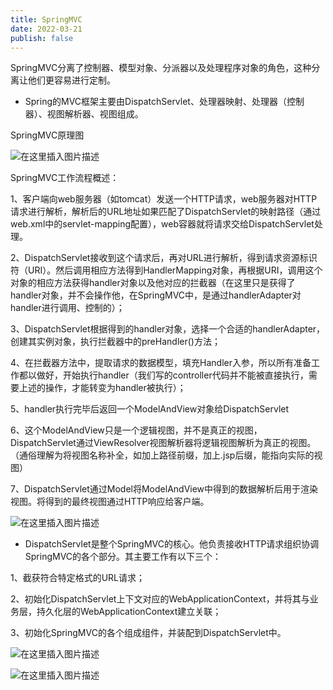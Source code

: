 ```yaml
---
title: SpringMVC
date: 2022-03-21
publish: false
---
```


SpringMVC分离了控制器、模型对象、分派器以及处理程序对象的角色，这种分离让他们更容易进行定制。

* Spring的MVC框架主要由DispatchServlet、处理器映射、处理器（控制器）、视图解析器、视图组成。

SpringMVC原理图

![在这里插入图片描述](https://img-blog.csdnimg.cn/95ad64658f4f4a0a91af5a1938364e01.png?x-oss-process=image/watermark,type_d3F5LXplbmhlaQ,shadow_50,text_Q1NETiBAbGVlZGNvZGVKb2huMDE=,size_14,color_FFFFFF,t_70,g_se,x_16)

SpringMVC工作流程概述：

1、客户端向web服务器（如tomcat）发送一个HTTP请求，web服务器对HTTP请求进行解析，解析后的URL地址如果匹配了DispatchServlet的映射路径（通过web.xml中的servlet-mapping配置），web容器就将请求交给DispatchServlet处理。

2、DispatchServlet接收到这个请求后，再对URL进行解析，得到请求资源标识符（URI）。然后调用相应方法得到HandlerMapping对象，再根据URI，调用这个对象的相应方法获得handler对象以及他对应的拦截器（在这里只是获得了handler对象，并不会操作他，在SpringMVC中，是通过handlerAdapter对handler进行调用、控制的）；

3、DispatchServlet根据得到的handler对象，选择一个合适的handlerAdapter，创建其实例对象，执行拦截器中的preHandler()方法；

4、在拦截器方法中，提取请求的数据模型，填充Handler入参，所以所有准备工作都以做好，开始执行handler（我们写的controller代码并不能被直接执行，需要上述的操作，才能转变为handler被执行）；

5、handler执行完毕后返回一个ModelAndView对象给DispatchServlet

6、这个ModelAndView只是一个逻辑视图，并不是真正的视图，DispatchServlet通过ViewResolver视图解析器将逻辑视图解析为真正的视图。（通俗理解为将视图名称补全，如加上路径前缀，加上.jsp后缀，能指向实际的视图）

7、DispatchServlet通过Model将ModelAndView中得到的数据解析后用于渲染视图。将得到的最终视图通过HTTP响应给客户端。

![在这里插入图片描述](https://img-blog.csdnimg.cn/4d920436bda84c96862777c3b5033258.png?x-oss-process=image/watermark,type_d3F5LXplbmhlaQ,shadow_50,text_Q1NETiBAbGVlZGNvZGVKb2huMDE=,size_17,color_FFFFFF,t_70,g_se,x_16)

* DispatchServlet是整个SpringMVC的核心。他负责接收HTTP请求组织协调SpringMVC的各个部分。其主要工作有以下三个：

1、截获符合特定格式的URL请求；

2、初始化DispatchServlet上下文对应的WebApplicationContext，并将其与业务层，持久化层的WebApplicationContext建立关联；

3、初始化SpringMVC的各个组成组件，并装配到DispatchServlet中。

![在这里插入图片描述](https://img-blog.csdnimg.cn/e644c9963c584a54bae252e48806131b.png?x-oss-process=image/watermark,type_d3F5LXplbmhlaQ,shadow_50,text_Q1NETiBAbGVlZGNvZGVKb2huMDE=,size_16,color_FFFFFF,t_70,g_se,x_16)

![在这里插入图片描述](https://img-blog.csdnimg.cn/93f2323c740540a091d83d9f9c9d2002.png?x-oss-process=image/watermark,type_d3F5LXplbmhlaQ,shadow_50,text_Q1NETiBAbGVlZGNvZGVKb2huMDE=,size_20,color_FFFFFF,t_70,g_se,x_16)
